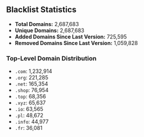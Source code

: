 ## Blacklist Statistics

- **Total Domains:** 2,687,683
- **Unique Domains:** 2,687,683
- **Added Domains Since Last Version:** 725,595
- **Removed Domains Since Last Version:** 1,059,828

### Top-Level Domain Distribution

-  `.com`: 1,232,914
-  `.org`: 221,285
-  `.net`: 165,354
-  `.shop`: 76,954
-  `.top`: 68,356
-  `.xyz`: 65,637
-  `.io`: 63,565
-  `.pl`: 48,672
-  `.info`: 44,977
-  `.fr`: 36,081
